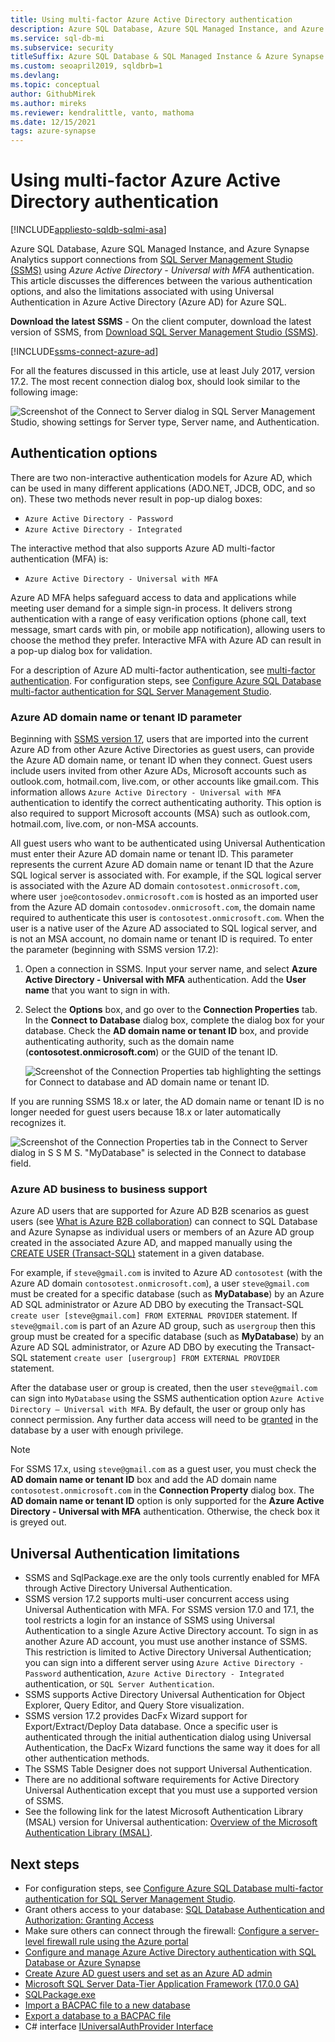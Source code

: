 ```yaml
---
title: Using multi-factor Azure Active Directory authentication
description: Azure SQL Database, Azure SQL Managed Instance, and Azure Synapse Analytics support connections from SQL Server Management Studio (SSMS) using Active Directory Universal Authentication.
ms.service: sql-db-mi
ms.subservice: security
titleSuffix: Azure SQL Database & SQL Managed Instance & Azure Synapse Analytics 
ms.custom: seoapril2019, sqldbrb=1
ms.devlang: 
ms.topic: conceptual
author: GithubMirek
ms.author: mireks
ms.reviewer: kendralittle, vanto, mathoma
ms.date: 12/15/2021
tags: azure-synapse
---
```


# Using multi-factor Azure Active Directory authentication
[!INCLUDE[appliesto-sqldb-sqlmi-asa](../includes/appliesto-sqldb-sqlmi-asa.md)]

Azure SQL Database, Azure SQL Managed Instance, and Azure Synapse Analytics support connections from [SQL Server Management Studio (SSMS)](/sql/ssms/download-sql-server-management-studio-ssms) using *Azure Active Directory - Universal with MFA* authentication. This article discusses the differences between the various authentication options, and also the limitations associated with using Universal Authentication in Azure Active Directory (Azure AD) for Azure SQL.

**Download the latest SSMS** - On the client computer, download the latest version of SSMS, from [Download SQL Server Management Studio (SSMS)](/sql/ssms/download-sql-server-management-studio-ssms). 

[!INCLUDE[ssms-connect-azure-ad](../includes/ssms-connect-azure-ad.md)]


For all the features discussed in this article, use at least July 2017, version 17.2. The most recent connection dialog box, should look similar to the following image:

  ![Screenshot of the Connect to Server dialog in SQL Server Management Studio, showing settings for Server type, Server name, and Authentication.](./media/authentication-mfa-ssms-overview/1mfa-universal-connect.png)

## Authentication options

There are two non-interactive authentication models for Azure AD, which can be used in many different applications (ADO.NET, JDCB, ODC, and so on). These two methods never result in pop-up dialog boxes:

- `Azure Active Directory - Password`
- `Azure Active Directory - Integrated`

The interactive method that also supports Azure AD multi-factor authentication (MFA) is: 

- `Azure Active Directory - Universal with MFA`

Azure AD MFA helps safeguard access to data and applications while meeting user demand for a simple sign-in process. It delivers strong authentication with a range of easy verification options (phone call, text message, smart cards with pin, or mobile app notification), allowing users to choose the method they prefer. Interactive MFA with Azure AD can result in a pop-up dialog box for validation.

For a description of Azure AD multi-factor authentication, see [multi-factor authentication](../../active-directory/authentication/concept-mfa-howitworks.md).
For configuration steps, see [Configure Azure SQL Database multi-factor authentication for SQL Server Management Studio](authentication-mfa-ssms-configure.md).

### Azure AD domain name or tenant ID parameter

Beginning with [SSMS version 17](/sql/ssms/download-sql-server-management-studio-ssms), users that are imported into the current Azure AD from other Azure Active Directories as guest users, can provide the Azure AD domain name, or tenant ID when they connect. Guest users include users invited from other Azure ADs, Microsoft accounts such as outlook.com, hotmail.com, live.com, or other accounts like gmail.com. This information allows `Azure Active Directory - Universal with MFA` authentication to identify the correct authenticating authority. This option is also required to support Microsoft accounts (MSA) such as outlook.com, hotmail.com, live.com, or non-MSA accounts. 

All guest users who want to be authenticated using Universal Authentication must enter their Azure AD domain name or tenant ID. This parameter represents the current Azure AD domain name or tenant ID that the Azure SQL logical server is associated with. For example, if the SQL logical server is associated with the Azure AD domain `contosotest.onmicrosoft.com`, where user `joe@contosodev.onmicrosoft.com` is hosted as an imported user from the Azure AD domain `contosodev.onmicrosoft.com`, the domain name required to authenticate this user is `contosotest.onmicrosoft.com`. When the user is a native user of the Azure AD associated to SQL logical server, and is not an MSA account, no domain name or tenant ID is required. To enter the parameter (beginning with SSMS version 17.2):


1. Open a connection in SSMS. Input your server name, and select **Azure Active Directory - Universal with MFA** authentication. Add the **User name** that you want to sign in with.
1. Select the **Options** box, and go over to the **Connection Properties** tab. In the **Connect to Database** dialog box, complete the dialog box for your database. Check the **AD domain name or tenant ID** box, and provide authenticating authority, such as the domain name (**contosotest.onmicrosoft.com**) or the GUID of the tenant ID. 

   ![Screenshot of the Connection Properties tab highlighting the settings for Connect to database and AD domain name or tenant ID.](./media/authentication-mfa-ssms-overview/mfa-tenant-ssms.png)

If you are running SSMS 18.x or later, the AD domain name or tenant ID is no longer needed for guest users because 18.x or later automatically recognizes it.

   ![Screenshot of the Connection Properties tab in the Connect to Server dialog in S S M S. "MyDatabase" is selected in the Connect to database field.](./media/authentication-mfa-ssms-overview/mfa-no-tenant-ssms.png)

### Azure AD business to business support

Azure AD users that are supported for Azure AD B2B scenarios as guest users (see [What is Azure B2B collaboration](../../active-directory/external-identities/what-is-b2b.md)) can connect to SQL Database and Azure Synapse as individual users or members of an Azure AD group created in the associated Azure AD, and mapped manually using the [CREATE USER (Transact-SQL)](/sql/t-sql/statements/create-user-transact-sql) statement in a given database. 

For example, if `steve@gmail.com` is invited to Azure AD `contosotest` (with the Azure AD domain `contosotest.onmicrosoft.com`), a user `steve@gmail.com` must be created for a specific database (such as **MyDatabase**) by an Azure AD SQL administrator or Azure AD DBO by executing the Transact-SQL `create user [steve@gmail.com] FROM EXTERNAL PROVIDER` statement. If `steve@gmail.com` is part of an Azure AD group, such as `usergroup` then this group must be created for a specific database (such as **MyDatabase**) by an Azure AD SQL administrator, or Azure AD DBO by executing the Transact-SQL statement `create user [usergroup] FROM EXTERNAL PROVIDER` statement. 

After the database user or group is created, then the user `steve@gmail.com` can sign into `MyDatabase` using the SSMS authentication option `Azure Active Directory – Universal with MFA`. By default, the user or group only has connect permission. Any further data access will need to be [granted](/sql/t-sql/statements/grant-transact-sql) in the database by a user with enough privilege. 

> [!NOTE]
> For SSMS 17.x, using `steve@gmail.com` as a guest user, you must check the **AD domain name or tenant ID** box and add the AD domain name `contosotest.onmicrosoft.com` in the **Connection Property** dialog box. The **AD domain name or tenant ID** option is only supported for the **Azure Active Directory - Universal with MFA** authentication. Otherwise, the check box it is greyed out.

## Universal Authentication limitations

- SSMS and SqlPackage.exe are the only tools currently enabled for MFA through Active Directory Universal Authentication.
- SSMS version 17.2 supports multi-user concurrent access using Universal Authentication with MFA. For SSMS version 17.0 and 17.1, the tool restricts a login for an instance of SSMS using Universal Authentication to a single Azure Active Directory account. To sign in as another Azure AD account, you must use another instance of SSMS. This restriction is limited to Active Directory Universal Authentication; you can sign into a different server using `Azure Active Directory - Password` authentication, `Azure Active Directory - Integrated` authentication, or `SQL Server Authentication`.
- SSMS supports Active Directory Universal Authentication for Object Explorer, Query Editor, and Query Store visualization.
- SSMS version 17.2 provides DacFx Wizard support for Export/Extract/Deploy Data database. Once a specific user is authenticated through the initial authentication dialog using Universal Authentication, the DacFx Wizard functions the same way it does for all other authentication methods.
- The SSMS Table Designer does not support Universal Authentication.
- There are no additional software requirements for Active Directory Universal Authentication except that you must use a supported version of SSMS.  
- See the following link for the latest Microsoft Authentication Library (MSAL) version for Universal authentication: [Overview of the Microsoft Authentication Library (MSAL)](/azure/active-directory/develop/msal-overview#languages-and-frameworks).  

## Next steps

- For configuration steps, see [Configure Azure SQL Database multi-factor authentication for SQL Server Management Studio](authentication-mfa-ssms-configure.md).
- Grant others access to your database: [SQL Database Authentication and Authorization: Granting Access](logins-create-manage.md)  
- Make sure others can connect through the firewall: [Configure a server-level firewall rule using the Azure portal](firewall-configure.md)  
- [Configure and manage Azure Active Directory authentication with SQL Database or Azure Synapse](authentication-aad-configure.md)
- [Create Azure AD guest users and set as an Azure AD admin](authentication-aad-guest-users.md) 
- [Microsoft SQL Server Data-Tier Application Framework (17.0.0 GA)](https://www.microsoft.com/download/details.aspx?id=55088)  
- [SQLPackage.exe](/sql/tools/sqlpackage)  
- [Import a BACPAC file to a new database](database-import.md)  
- [Export a database to a BACPAC file](database-export.md)  
- C# interface [IUniversalAuthProvider Interface](/dotnet/api/microsoft.sqlserver.dac.iuniversalauthprovider)